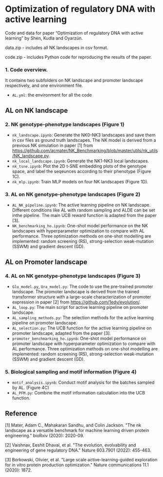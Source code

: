 # Optimization of regulatory DNA with active learning

Code and data for paper “Optimization of regulatory DNA with active learning” by Shen, Kudla and Oyarzún.

data.zip - includes all NK landscapes in csv format.
 
code.zip - includes Python code for reproducing the results of the paper.

### 1. Code overview.
It contains two subfolders on NK landscape and promoter landscape respectively, and one environment file.
- `AL.yml`: the environment for all the code

## AL on NK landscape 
### 2. NK genotype-phenotype landscapes (Figure 1)
- `nk_landscape.ipynb`: Generate the NK0-NK3 landscapes and save them in csv files as ground truth landscapes. The NK model is derived from a previous NK simulation in paper [1] from https://github.com/acmater/NK_Benchmarking/blob/master/utils/nk_utils/NK_landscape.py. 
- `nk_local_landscape.ipynb`: Generate the NK1-NK3 local landscapes. 
- `nk_tsne.ipynb`: Plot the 2D t-SNE embedding plots of the genotype space, and label the seqeunces according to their phenotype (Figure 1C).
- `nk_mlp.ipynb`: Train MLP models on four NK landscapes (Figure 1D).

### 3. AL on NK genotype-phenotype landscapes (Figure 2)
- `AL_NK_pipeline.ipynb`: The active learning pipeline on NK landscape. Different conditions like AL with random sampling and ALDE can be set inthe pipeline. The main UCB reward function is adapted from the paper [3].
- `NK_benchmarking_ho.ipynb`: One-shot model performance on the NK landscapes with hyperparameter optimization to compare with AL performance. Three optimization methods on one-shot modelling are implemented: random screening (RS), strong-selection weak-mutation (SSWM) and gradient descent (GD).

## AL on Promoter landscape
### 4. AL on NK genotype-phenotype landscapes (Figure 3)
- `Glu_model.py`, `Ura_model.py`: The code to use the pre-trained promoter landscape. The promoter landscape is derived from the trained transformer structure with a large-scale characterization of promoter expression in paper [2] from https://github.com/1edv/evolution/.
- `AL_loop.py`: The main script for active learning pipeline on promoter landscape.
- `AL_sampling_methods.py`: The selection methods for the active learning pipeline on promoter landscape.
- `AL_selection.py`: The UCB function for the active learning pipeline on promoter landscape, adapted from the paper [3].
- `promoter_benchmarking_ho.ipynb`:  One-shot model performance on promoter landscape with hyperparameter optimization to compare with AL performance. Three optimization methods on one-shot modelling are implemented: random screening (RS), strong-selection weak-mutation (SSWM) and gradient descent (GD).
  
### 5. Biological sampling and motif information (Figure 4)
- `motif_analysis.ipynb`: Conduct motif analysis for the batches sampled by AL. (Figure 4C)
- `AL_PFM.py`: Combine the motif information calculation into the UCB function.



## Reference
[1] Mater, Adam C., Mahakaran Sandhu, and Colin Jackson. "The nk landscape as a versatile benchmark for machine learning driven protein engineering." bioRxiv (2020): 2020-09.

[2] Vaishnav, Eeshit Dhaval, et al. "The evolution, evolvability and engineering of gene regulatory DNA." Nature 603.7901 (2022): 455-463.

[3] Borkowski, Olivier, et al. "Large scale active-learning-guided exploration for in vitro protein production optimization." Nature communications 11.1 (2020): 1872.
